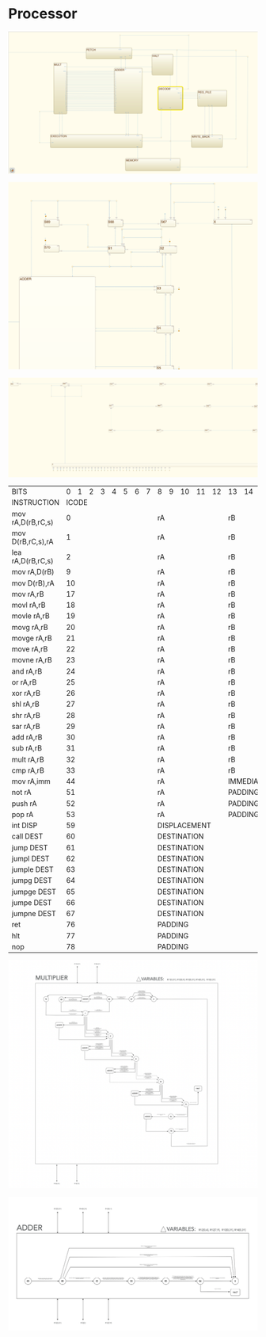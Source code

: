 # Processor
![MODEL](https://github.com/Amjad-H-Ali/Processor/blob/main/img/PROC_MODEL_SIMULINK.png?raw=true)

![MODEL](https://github.com/Amjad-H-Ali/Processor/blob/main/img/MULT_MODEL_SIMULINK.png?raw=true)

![MODEL](https://github.com/Amjad-H-Ali/Processor/blob/main/img/ADDER_MODEL_SIMULINK.png?raw=true)


<table>
  <tr>
    <td>BITS</td>
    <td>0</td>
    <td>1</td>
    <td>2</td>
    <td>3</td>
    <td>4</td>
    <td>5</td>
    <td>6</td>
    <td>7</td>
    <td>8</td>
    <td>9</td>
    <td>10</td>
    <td>11</td>
    <td>12</td>
    <td>13</td>
    <td>14</td>
    <td>15</td>
    <td>16</td>
    <td>17</td>
    <td>18</td>
    <td>19</td>
    <td>20</td>
    <td>21</td>
    <td>22</td>
    <td>23</td>
    <td>24</td>
    <td>25</td>
    <td>26</td>
    <td>27</td>
    <td>28</td>
    <td>29</td>
    <td>30</td>
    <td>31</td>
    <td>32</td>
    <td>33</td>
    <td>34</td>
    <td>35</td>
    <td>36</td>
    <td>37</td>
    <td>38</td>
    <td>39</td>
    <td>40</td>
    <td>41</td>
    <td>42</td>
    <td>43</td>
    <td>44</td>
    <td>45</td>
    <td>46</td>
    <td>47</td>
    <td>48</td>
    <td>49</td>
    <td>50</td>
    <td>51</td>
    <td>52</td>
    <td>53</td>
    <td>54</td>
    <td>55</td>
    <td>56</td>
    <td>57</td>
    <td>58</td>
    <td>59</td>
    <td>60</td>
    <td>61</td>
    <td>62</td>
    <td>63</td>
  </tr>
     
  <tr>
    <td>INSTRUCTION </td>
    <td colspan="8">ICODE</td>
    <td colspan="56"></td>
  </tr>
  <tr>
    <td>mov rA,D(rB,rC,s)</td>
    <td colspan="8">0</td>
    <td colspan="5">rA</td>
    <td colspan="5">rB</td>
    <td colspan="5">rC</td>
    <td colspan="4">s</td>
    <td colspan="32">D</td>
    <td colspan="5">PADDING</td>
   </tr>
  
   <tr>
    <td>mov D(rB,rC,s),rA</td>
    <td colspan="8">1</td>
    <td colspan="5">rA</td>
    <td colspan="5">rB</td>
    <td colspan="5">rC</td>
    <td colspan="4">s</td>
    <td colspan="32">D</td>
     <td colspan="5">PADDING</td>
  </tr>
  
  <tr>
    <td>lea rA,D(rB,rC,s)</td>
    <td colspan="8">2</td>
    <td colspan="5">rA</td>
    <td colspan="5">rB</td>
    <td colspan="5">rC</td>
    <td colspan="4">s</td>
    <td colspan="32">D</td>
    <td colspan="5">PADDING</td>
  </tr>  
  <tr>
    <td>mov rA,D(rB)</td>
    <td colspan="8">9</td>
    <td colspan="5">rA</td>
    <td colspan="5">rB</td>
    <td colspan="32">D</td>
    <td colspan="14">PADDING</td>
  </tr> 
  <tr>
    <td>mov D(rB),rA</td>
    <td colspan="8">10</td>
    <td colspan="5">rA</td>
    <td colspan="5">rB</td>
    <td colspan="32">D</td>
    <td colspan="14">PADDING</td>
  </tr> 
  
  <tr>
    <td>mov rA,rB</td>
    <td colspan="8">17</td>
    <td colspan="5">rA</td>
    <td colspan="5">rB</td>
    <td colspan="46">PADDING</td>
  </tr>
  <tr>
    <td>movl rA,rB</td>
    <td colspan="8">18</td>
    <td colspan="5">rA</td>
    <td colspan="5">rB</td>
    <td colspan="46">PADDING</td>
  </tr>
  <tr>
    <td>movle rA,rB</td>
    <td colspan="8">19</td>
    <td colspan="5">rA</td>
    <td colspan="5">rB</td>
    <td colspan="46">PADDING</td>
  </tr>
  <tr>
    <td>movg rA,rB</td>
    <td colspan="8">20</td>
    <td colspan="5">rA</td>
    <td colspan="5">rB</td>
    <td colspan="46">PADDING</td>
  </tr>
  <tr>
    <td>movge rA,rB</td>
    <td colspan="8">21</td>
    <td colspan="5">rA</td>
    <td colspan="5">rB</td>
    <td colspan="46">PADDING</td>
  </tr>
  <tr>
    <td>move rA,rB</td>
    <td colspan="8">22</td>
    <td colspan="5">rA</td>
    <td colspan="5">rB</td>
    <td colspan="46">PADDING</td>
  </tr>
  <tr>
    <td>movne rA,rB</td>
    <td colspan="8">23</td>
    <td colspan="5">rA</td>
    <td colspan="5">rB</td>
    <td colspan="46">PADDING</td>
  </tr>
  <tr>
    <td>and rA,rB</td>
    <td colspan="8">24</td>
    <td colspan="5">rA</td>
    <td colspan="5">rB</td>
    <td colspan="46">PADDING</td>
  </tr>
  <tr>
    <td>or rA,rB</td>
    <td colspan="8">25</td>
    <td colspan="5">rA</td>
    <td colspan="5">rB</td>
    <td colspan="46">PADDING</td>
  </tr>
  <tr>
    <td>xor rA,rB</td>
    <td colspan="8">26</td>
    <td colspan="5">rA</td>
    <td colspan="5">rB</td>
    <td colspan="46">PADDING</td>
  </tr>
  <tr>
    <td>shl rA,rB</td>
    <td colspan="8">27</td>
    <td colspan="5">rA</td>
    <td colspan="5">rB</td>
    <td colspan="46">PADDING</td>
  </tr>
  <tr>
    <td>shr rA,rB</td>
    <td colspan="8">28</td>
    <td colspan="5">rA</td>
    <td colspan="5">rB</td>
    <td colspan="46">PADDING</td>
  </tr>
  <tr>
    <td>sar rA,rB</td>
    <td colspan="8">29</td>
    <td colspan="5">rA</td>
    <td colspan="5">rB</td>
    <td colspan="46">PADDING</td>
  </tr>
  <tr>
    <td>add rA,rB</td>
    <td colspan="8">30</td>
    <td colspan="5">rA</td>
    <td colspan="5">rB</td>
    <td colspan="46">PADDING</td>
  </tr>
  <tr>
    <td>sub rA,rB</td>
    <td colspan="8">31</td>
    <td colspan="5">rA</td>
    <td colspan="5">rB</td>
    <td colspan="46">PADDING</td>
  </tr>
  <tr>
    <td>mult rA,rB</td>
    <td colspan="8">32</td>
    <td colspan="5">rA</td>
    <td colspan="5">rB</td>
    <td colspan="46">PADDING</td>
  </tr>
  <tr>
    <td>cmp rA,rB</td>
    <td colspan="8">33</td>
    <td colspan="5">rA</td>
    <td colspan="5">rB</td>
    <td colspan="46">PADDING</td>
  </tr>
  <tr>
    <td>mov rA,imm</td>
    <td colspan="8">44</td>
    <td colspan="5">rA</td>
    <td colspan="32">IMMEDIATE</td>
    <td colspan="19">PADDING</td>
  </tr>
  <tr>
    <td>not rA</td>
    <td colspan="8">51</td>
    <td colspan="5">rA</td>
    <td colspan="51">PADDING</td>
  </tr>
  <tr>
    <td>push rA</td>
    <td colspan="8">52</td>
    <td colspan="5">rA</td>
    <td colspan="51">PADDING</td>
  </tr>
  <tr>
    <td>pop rA</td>
    <td colspan="8">53</td>
    <td colspan="5">rA</td>
    <td colspan="51">PADDING</td>
  </tr>
  <tr>
    <td>int DISP</td>
    <td colspan="8">59</td>
    <td colspan="8">DISPLACEMENT</td>
    <td colspan="48">PADDING</td>
  </tr>
  <tr>
    <td>call DEST</td>
    <td colspan="8">60</td>
    <td colspan="32">DESTINATION</td>
    <td colspan="24">PADDING</td>
  </tr>
  <tr>
    <td>jump DEST</td>
    <td colspan="8">61</td>
    <td colspan="32">DESTINATION</td>
    <td colspan="24">PADDING</td>
  </tr>
  <tr>
    <td>jumpl DEST</td>
    <td colspan="8">62</td>
    <td colspan="32">DESTINATION</td>
    <td colspan="24">PADDING</td>
  </tr>
  <tr>
    <td>jumple DEST</td>
    <td colspan="8">63</td>
    <td colspan="32">DESTINATION</td>
    <td colspan="24">PADDING</td>
  </tr>
  <tr>
    <td>jumpg DEST</td>
    <td colspan="8">64</td>
    <td colspan="32">DESTINATION</td>
    <td colspan="24">PADDING</td>
  </tr>
  <tr>
    <td>jumpge DEST</td>
    <td colspan="8">65</td>
    <td colspan="32">DESTINATION</td>
    <td colspan="24">PADDING</td>
  </tr>
  <tr>
    <td>jumpe DEST</td>
    <td colspan="8">66</td>
    <td colspan="32">DESTINATION</td>
    <td colspan="24">PADDING</td>
  </tr>
  <tr>
    <td>jumpne DEST</td>
    <td colspan="8">67</td>
    <td colspan="32">DESTINATION</td>
    <td colspan="24">PADDING</td>
  </tr>
  <tr>
    <td>ret</td>
    <td colspan="8">76</td>
    <td colspan="56">PADDING</td>
  </tr>
  <tr>
    <td>hlt</td>
    <td colspan="8">77</td>
    <td colspan="56">PADDING</td>
  </tr>
  <tr>
    <td>nop</td>
    <td colspan="8">78</td>
    <td colspan="56">PADDING</td>
  </tr>
  
</table>


![MODEL](https://github.com/Amjad-H-Ali/Processor/blob/main/img/MULT_MODEL_GRAFFLE.png?raw=true)

![MODEL](https://github.com/Amjad-H-Ali/Processor/blob/main/img/ADDER_MODEL_GRAFFLE.png?raw=true)
